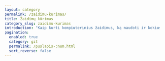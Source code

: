 ```yaml
---
layout: category
permalink: /zaidimu-kurimas/
title: Žaidimų kūrimas
category_slug: zaidimu-kurimas
introduction: "Kaip kurti kompiuterinius žaidimus, ką naudoti ir kokius įrankius su savimi reikia turėti."
pagination:
  enabled: true
  category: git
  permalink: /puslapis-:num.html
  sort_reverse: false
---
```


